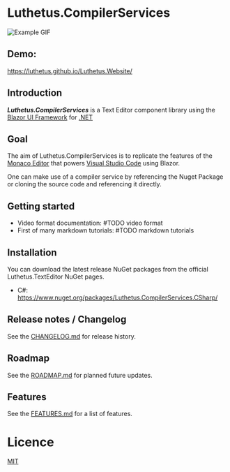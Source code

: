# Luthetus.CompilerServices

![Example GIF](./Images/Gifs/rootReadmeIntroGif.gif)

## Demo:
https://luthetus.github.io/Luthetus.Website/

## Introduction

***Luthetus.CompilerServices*** is a Text Editor component library using
the [Blazor UI Framework](https://dotnet.microsoft.com/en-us/apps/aspnet/web-apps/blazor)
for [.NET](https://dotnet.microsoft.com/)

## Goal

The aim of Luthetus.CompilerServices is to replicate the features of
the [Monaco Editor](https://microsoft.github.io/monaco-editor/) that
powers [Visual Studio Code](https://code.visualstudio.com/) using Blazor.

One can make use of a compiler service by referencing the Nuget Package or cloning the source code and referencing it
directly.

## Getting started

- Video format documentation: #TODO video format
- First of many markdown tutorials:  #TODO markdown tutorials

## Installation

You can download the latest release NuGet packages from the official Luthetus.TextEditor NuGet pages.

- C#: https://www.nuget.org/packages/Luthetus.CompilerServices.CSharp/

## Release notes / Changelog

See the [CHANGELOG.md](/CHANGELOG.md) for release history.

## Roadmap

See the [ROADMAP.md](/ROADMAP.md) for planned future updates.

## Features

See the [FEATURES.md](/FEATURES.md) for a list of features.

# Licence

[MIT](https://opensource.org/licenses/MIT)
